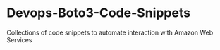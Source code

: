 # Devops-Boto3-Code-Snippets
 Collections of code snippets to automate interaction with Amazon Web Services
